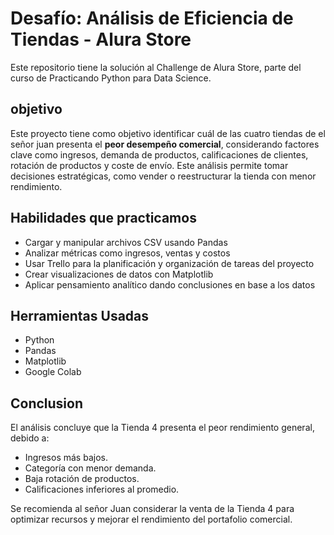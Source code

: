 #  Desafío: Análisis de Eficiencia de Tiendas - Alura Store
Este repositorio tiene la solución al Challenge de Alura Store, parte del curso de Practicando Python para Data Science.

## objetivo
Este proyecto tiene como objetivo identificar cuál de las cuatro tiendas de el señor juan presenta el **peor desempeño comercial**, considerando factores clave como ingresos, demanda de productos, calificaciones de clientes, rotación de productos y coste de envío. Este análisis permite tomar decisiones estratégicas, como vender o reestructurar la tienda con menor rendimiento.


## Habilidades que practicamos
- Cargar y manipular archivos CSV usando Pandas
- Analizar métricas como ingresos, ventas y costos
- Usar Trello para la planificación y organización de tareas del proyecto
- Crear visualizaciones de datos con Matplotlib
- Aplicar pensamiento analítico dando conclusiones en base a los datos

## Herramientas Usadas
- Python
- Pandas
- Matplotlib
- Google Colab

## Conclusion
El análisis concluye que la Tienda 4 presenta el peor rendimiento general, debido a:
- Ingresos más bajos.
- Categoría con menor demanda.
- Baja rotación de productos.
- Calificaciones inferiores al promedio.
  
Se recomienda al señor Juan considerar la venta de la Tienda 4 para optimizar recursos y mejorar el rendimiento del portafolio comercial.
